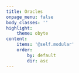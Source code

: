 ```yaml
---
title: Oracles
onpage_menu: false
body_classes: ''
highlight:
    theme: obyte
content:
    items: '@self.modular'
    order:
        by: default
        dir: asc
---
```


